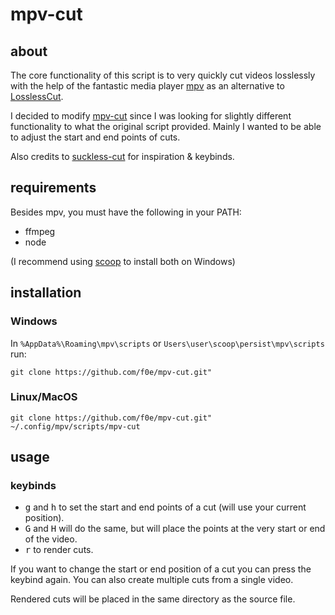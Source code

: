# mpv-cut

## about

The core functionality of this script is to very quickly cut videos losslessly with the help of the fantastic media player [mpv](https://mpv.io/installation/) as an alternative to [LosslessCut](https://github.com/mifi/lossless-cut).

I decided to modify [mpv-cut](https://github.com/familyfriendlymikey/mpv-cut) since I was looking for slightly different functionality to what the original script provided. Mainly I wanted to be able to adjust the start and end points of cuts.

Also credits to [suckless-cut](https://github.com/couleur-tweak-tips/suckless-cut) for inspiration & keybinds.

## requirements

Besides mpv, you must have the following in your PATH:

- ffmpeg
- node

(I recommend using [scoop](https://scoop.sh) to install both on Windows)

## installation

### Windows

In
`%AppData%\Roaming\mpv\scripts` or `Users\user\scoop\persist\mpv\scripts` run:

```
git clone https://github.com/f0e/mpv-cut.git"
```

### Linux/MacOS

```
git clone https://github.com/f0e/mpv-cut.git" ~/.config/mpv/scripts/mpv-cut
```

## usage

### keybinds

- <kbd>g</kbd> and <kbd>h</kbd> to set the start and end points of a cut (will use your current position).
- <kbd>G</kbd> and <kbd>H</kbd> will do the same, but will place the points at the very start or end of the video.
- <kbd>r</kbd> to render cuts.

If you want to change the start or end position of a cut you can press the keybind again. You can also create multiple cuts from a single video.

Rendered cuts will be placed in the same directory as the source file.
